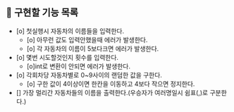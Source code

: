 ## 🎯 구현할 기능 목록

- [o] 첫실행시 자동차의 이름들을 입력한다.
    - [o] 아무런 값도 입력안했을때 에러가 발생한다.
    - [o] 각 자동차의 이름이 5보다크면 에러가 발생한다.
- [o] 몇번 시도할것인지 횟수를 입력한다.
    - [o]int로 변환이 안되면 에러가 발생한다.
- [o] 각회차당 자동차별로 0~9사이의 랜덤한 값을 구한다.
    - [o] 구한 값이 4이상이면 한칸을 이동하고 4보다 작으면 정지한다.
- [] 가장 멀리간 자동차들의 이름을 출력한다.(우승자가 여러명일시 쉼표(,)로 구분한다.)